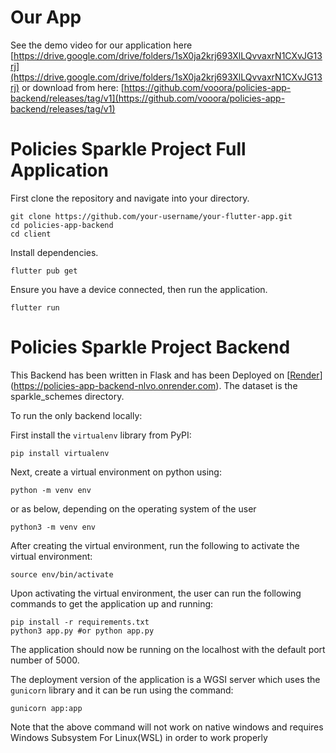# Our App
See the demo video for our application here
[https://drive.google.com/drive/folders/1sX0ja2krj693XlLQvvaxrN1CXvJG13rj](https://drive.google.com/drive/folders/1sX0ja2krj693XlLQvvaxrN1CXvJG13rj)
or download from here:
[https://github.com/vooora/policies-app-backend/releases/tag/v1](https://github.com/vooora/policies-app-backend/releases/tag/v1)
# Policies Sparkle Project Full Application
First clone the repository and navigate into your directory.
```
git clone https://github.com/your-username/your-flutter-app.git
cd policies-app-backend
cd client
```
Install dependencies.
```
flutter pub get
```
Ensure you have a device connected, then run the application.
```
flutter run
```


# Policies Sparkle Project Backend

This Backend has been written in Flask and has been Deployed on [[Render](https://policies-app-backend.onrender.com/)](https://policies-app-backend-nlvo.onrender.com). The dataset is the sparkle_schemes directory. 

To run the only backend locally:

First install the `virtualenv` library from PyPI:
```
pip install virtualenv
```
Next, create a virtual environment on python using:

```
python -m venv env
```
or as below, depending on the operating system of the user
```
python3 -m venv env
```

After creating the virtual environment, run the following to activate the virtual environment:

```
source env/bin/activate
```

Upon activating the virtual environment, the user can run the following commands to get the application up and running:

```
pip install -r requirements.txt
python3 app.py #or python app.py 
```

The application should now be running on the localhost with the default port number of 5000.

The deployment version of the application is a WGSI server which uses the `gunicorn` library and it can be run using the command:
```
gunicorn app:app
```
Note that the above command will not work on native windows and requires Windows Subsystem For Linux(WSL) in order to work properly
